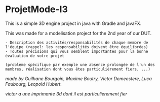 # ProjetMode-I3

This is a simple 3D engine project in java with Gradle and javaFX.

This was made for a modelisation project for the 2nd year of our DUT.
```
- Description des activités/responsabilités de chaque membre de l'équipe (rappel: les responsabilités doivent être équilibrées)
- Toutes précisions qui vous semblent importantes pour la bonne évaluation de votre projet 

(problème spécifique par exemple une absence prolongée de l'un des membres, réalisation dont vous êtes particulièrement fiers, ...)
```



*made by Guilhane Bourgoin, Maxime Boutry, Victor Demeestere, Luca Faubourg, Leopold Hubert.*

*victor a une imprimante 3d dont il est particulierement fier*









